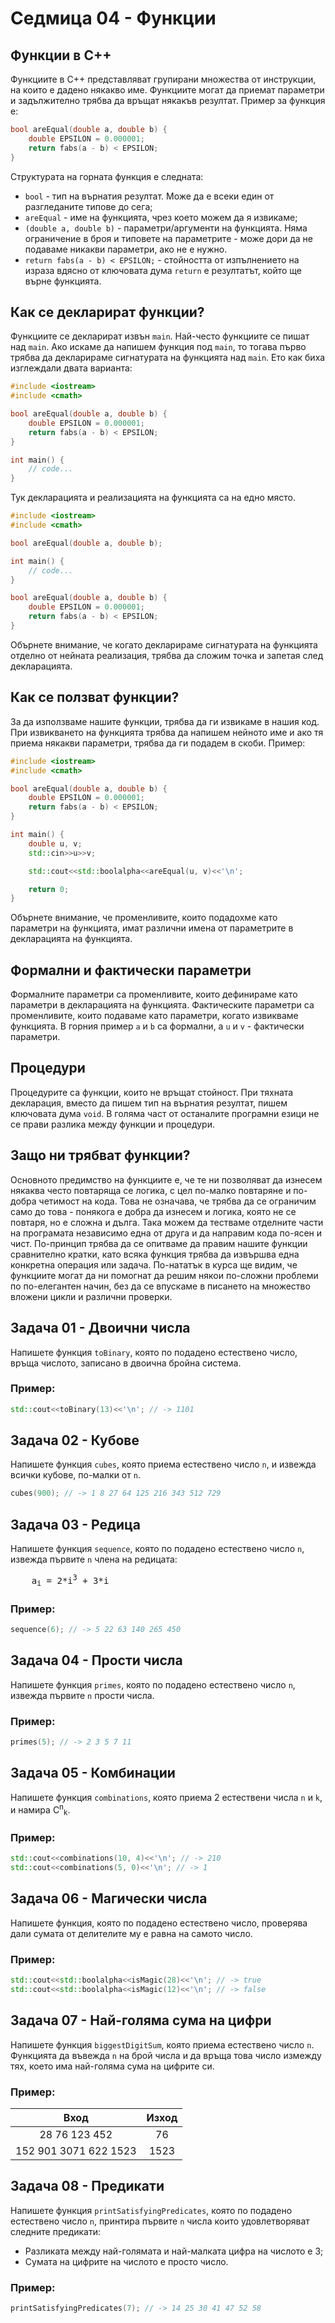 # Седмица 04 - Функции

## Функции в C++
Функциите в C++ представляват групирани множества от инструкции, на които е дадено някакво име. Функциите могат да приемат параметри и задължително трябва да връщат някакъв резултат. Пример за функция е:
```c++
bool areEqual(double a, double b) {
    double EPSILON = 0.000001;
    return fabs(a - b) < EPSILON;
}
```
Структурата на горната функция е следната:
- `bool` - тип на върнатия резултат. Може да е всеки един от разгледаните типове до сега;
- `areEqual` - име на функцията, чрез което можем да я извикаме;
- `(double a, double b)` - параметри/аргументи на функцията. Няма ограничение в броя и типовете на параметрите - може дори да не подаваме никакви параметри, ако не е нужно.
- `return fabs(a - b) < EPSILON;` - стойността от изпълнението на израза вдясно от ключовата дума `return` е резултатът, който ще върне функцията.

## Как се декларират функции?
Функциите се декларират извън `main`. Най-често функциите се пишат над `main`. Ако искаме да напишем функция под `main`, то тогава първо трябва да декларираме сигнатурата на функцията над `main`. Ето как биха изглеждали двата варианта:
```c++
#include <iostream>
#include <cmath>

bool areEqual(double a, double b) {
    double EPSILON = 0.000001;
    return fabs(a - b) < EPSILON;
}

int main() {
    // code...
}
``` 
Тук декларацията и реализацията на функцията са на едно място.
```c++
#include <iostream>
#include <cmath>

bool areEqual(double a, double b);

int main() {
    // code...
}

bool areEqual(double a, double b) {
    double EPSILON = 0.000001;
    return fabs(a - b) < EPSILON;
}
```
Обърнете внимание, че когато декларираме сигнатурата на функцията отделно от нейната реализация, трябва да сложим точка и запетая след декларацията.

## Как се ползват функции?
За да използваме нашите функции, трябва да ги извикаме в нашия код. При извикването на функцията трябва да напишем нейното име и ако тя приема някакви параметри, трябва да ги подадем в скоби. Пример:
```c++
#include <iostream>
#include <cmath>

bool areEqual(double a, double b) {
    double EPSILON = 0.000001;
    return fabs(a - b) < EPSILON;
}

int main() {
    double u, v;
    std::cin>>u>>v;

    std::cout<<std::boolalpha<<areEqual(u, v)<<'\n';

    return 0;
}
```
Обърнете внимание, че променливите, които подадохме като параметри на функцията, имат различни имена от параметрите в декларацията на функцията.

## Формални и фактически параметри
Формалните параметри са променливите, които дефинираме като параметри в декларацията на функцията. Фактическите параметри са променливите, които подаваме като параметри, когато извикваме функцията. В горния пример `a` и `b` са формални, а `u` и `v` - фактически параметри.

## Процедури
Процедурите са функции, които не връщат стойност. При тяхната декларация, вместо да пишем тип на върнатия резултат, пишем ключовата дума `void`. В голяма част от останалите програмни езици не се прави разлика между функции и процедури.

## Защо ни трябват функции?
Основното предимство на функциите е, че те ни позволяват да изнесем някаква често повтаряща се логика, с цел по-малко повтаряне и по-добра четимост на кода. Това не означава, че трябва да се ограничим само до това - понякога е добра да изнесем и логика, която не се повтаря, но е сложна и дълга. Така можем да тестваме отделните части на програмата независимо една от друга и да направим кода по-ясен и чист. По-принцип трябва да се опитваме да правим нашите функции сравнително кратки, като всяка функция трябва да извършва една конкретна операция или задача. По-нататък в курса ще видим, че функциите могат да ни помогнат да решим някои по-сложни проблеми по по-елегантен начин, без да се впускаме в писането на множество вложени цикли и различни проверки.

## Задача 01 - Двоични числа
Напишете функция `toBinary`, която по подадено естествено число, връща числото, записано в двоична бройна система.

### Пример:
```c++
std::cout<<toBinary(13)<<'\n'; // -> 1101
```

## Задача 02 - Кубове
Напишете функция `cubes`, която приема естествено число `n`, и извежда всички кубове, по-малки от `n`.

```c++
cubes(900); // -> 1 8 27 64 125 216 343 512 729
```

## Задача 03 - Редица
Напишете функция `sequence`, която по подадено естествено число `n`, извежда първите `n` члена на редицата:
<pre>
    a<sub>i</sub> = 2*i<sup>3</sup> + 3*i
</pre>

### Пример:
```c++
sequence(6); // -> 5 22 63 140 265 450
```

## Задача 04 - Прости числа
Напишете функция `primes`, която по подадено естествено число `n`, извежда първите `n` прости числа.

### Пример:
```c++
primes(5); // -> 2 3 5 7 11
```

## Задача 05 - Комбинации
Напишете функция `combinations`, която приема 2 естествени числа `n` и `k`, и намира C<sup>n</sup><sub>k</sub>.

### Пример:
```c++
std::cout<<combinations(10, 4)<<'\n'; // -> 210
std::cout<<combinations(5, 0)<<'\n'; // -> 1
```

## Задача 06 - Магически числа
Напишете функция, която по подадено естествено число, проверява дали сумата от делителите му е равна на самото число.

### Пример:
```c++
std::cout<<std::boolalpha<<isMagic(28)<<'\n'; // -> true
std::cout<<std::boolalpha<<isMagic(12)<<'\n'; // -> false
```

## Задача 07 - Най-голяма сума на цифри
Напишете функция `biggestDigitSum`, която приема естествено число `n`. Функцията да въвежда `n` на брой числа и да връща това число измежду тях, което има най-голяма сума на цифрите си.

### Пример:
| Вход | Изход |
| :-----: | :------: |
| 28 76 123 452 | 76 |
| 152 901 3071 622 1523 | 1523 |

## Задача 08 - Предикати
Напишете функция `printSatisfyingPredicates`, която по подадено естествено число `n`, принтира първите `n` числа които удовлетворяват следните предикати:
- Разликата между най-голямата и най-малката цифра на числото е 3;
- Сумата на цифрите на числото е просто число.

### Пример:
```c++
printSatisfyingPredicates(7); // -> 14 25 30 41 47 52 58
```